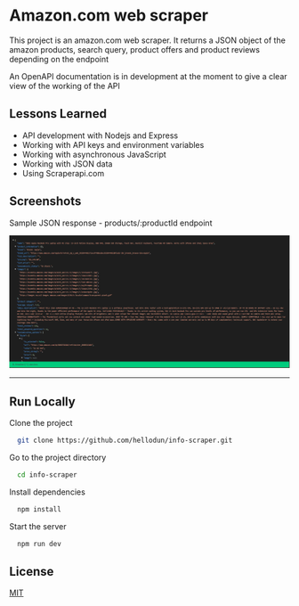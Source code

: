 # Amazon.com web scraper

This project is an amazon.com web scraper. It returns a JSON object of the amazon products, search query, product offers and product reviews depending on the endpoint

An OpenAPI documentation is in development at the moment to give a clear view of the working of the API

## Lessons Learned

- API development with Nodejs and Express
- Working with API keys and environment variables
- Working with asynchronous JavaScript
- Working with JSON data
- Using Scraperapi.com

## Screenshots

Sample JSON response - products/:productId endpoint

![JSON response](https://raw.githubusercontent.com/hellodun/info-scraper/main/response_screenshot/scraper%20json%20resopnse.png)

---

## Run Locally

Clone the project

```bash
  git clone https://github.com/hellodun/info-scraper.git
```

Go to the project directory

```bash
  cd info-scraper
```

Install dependencies

```bash
  npm install
```

Start the server

```bash
  npm run dev
```

## License

[MIT](https://choosealicense.com/licenses/mit/)
